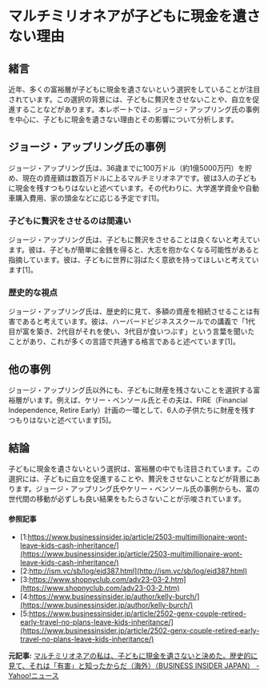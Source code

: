 # マルチミリオネアが子どもに現金を遺さない理由

## 緒言

近年、多くの富裕層が子どもに現金を遺さないという選択をしていることが注目されています。この選択の背景には、子どもに贅沢をさせないことや、自立を促進することなどがあります。本レポートでは、ジョージ・アップリング氏の事例を中心に、子どもに現金を遺さない理由とその影響について分析します。

## ジョージ・アップリング氏の事例

ジョージ・アップリング氏は、36歳までに100万ドル（約1億5000万円）を貯め、現在の資産額は数百万ドルに上るマルチミリオネアです。彼は3人の子どもに現金を残すつもりはないと述べています。その代わりに、大学進学資金や自動車購入費用、家の頭金などに応じる予定です[1]。

### 子どもに贅沢をさせるのは間違い

ジョージ・アップリング氏は、子どもに贅沢をさせることは良くないと考えています。彼は、子どもが簡単に金銭を得ると、大志を抱かなくなる可能性があると指摘しています。彼は、子どもに世界に羽ばたく意欲を持ってほしいと考えています[1]。

### 歴史的な視点

ジョージ・アップリング氏は、歴史的に見て、多額の資産を相続させることは有害であると考えています。彼は、ハーバードビジネススクールでの講義で「1代目が富を築き、2代目がそれを使い、3代目が食いつぶす」という言葉を聞いたことがあり、これが多くの言語で共通する格言であると述べています[1]。

## 他の事例

ジョージ・アップリング氏以外にも、子どもに財産を残さないことを選択する富裕層がいます。例えば、ケリー・ベンソール氏とその夫は、FIRE（Financial Independence, Retire Early）計画の一環として、6人の子供たちに財産を残すつもりはないと述べています[5]。

## 結論

子どもに現金を遺さないという選択は、富裕層の中でも注目されています。この選択には、子どもに自立を促進することや、贅沢をさせないことなどが背景にあります。ジョージ・アップリング氏やケリー・ベンソール氏の事例からも、富の世代間の移動が必ずしも良い結果をもたらさないことが示唆されています。

#### 参照記事
- [1:https://www.businessinsider.jp/article/2503-multimillionaire-wont-leave-kids-cash-inheritance/](https://www.businessinsider.jp/article/2503-multimillionaire-wont-leave-kids-cash-inheritance/)
- [2:http://ism.vc/sb/log/eid387.html](http://ism.vc/sb/log/eid387.html)
- [3:https://www.shopnyclub.com/adv23-03-2.htm](https://www.shopnyclub.com/adv23-03-2.htm)
- [4:https://www.businessinsider.jp/author/kelly-burch/](https://www.businessinsider.jp/author/kelly-burch/)
- [5:https://www.businessinsider.jp/article/2502-genx-couple-retired-early-travel-no-plans-leave-kids-inheritance/](https://www.businessinsider.jp/article/2502-genx-couple-retired-early-travel-no-plans-leave-kids-inheritance/)


**元記事:** [マルチミリオネアの私は、子どもに現金を遺さないと決めた。歴史的に見て、それは「有害」と知ったからだ（海外）（BUSINESS INSIDER JAPAN） - Yahoo!ニュース](https://news.yahoo.co.jp/articles/e458d05813adb7652004b50c37f465e3aae6ad60?source=rss)